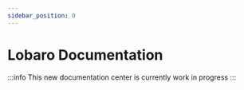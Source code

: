 ```yaml
---
sidebar_position: 0
---
```

# Lobaro Documentation

:::info
This new documentation center is currently work in progress
:::
